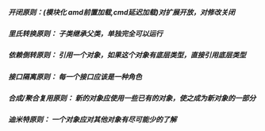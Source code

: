 ##### 开闭原则：(模块化 amd前置加载,cmd延迟加载)对扩展开放，对修改关闭

##### 里氏转换原则： 子类继承父类，单独完全可以运行

##### 依赖倒转原则： 引用一个对象，如果这个对象有底层类型，直接引用底层类型

##### 接口隔离原则： 每一个接口应该是一种角色

##### 合成/聚合复用原则： 新的对象应使用一些已有的对象，使之成为新对象的一部分

##### 迪米特原则： 一个对象应对其他对象有尽可能少的了解
